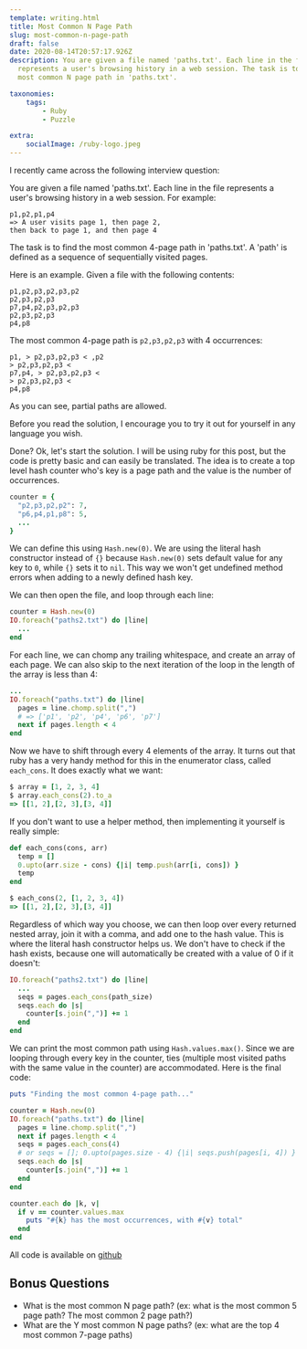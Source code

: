 ```yaml
---
template: writing.html
title: Most Common N Page Path
slug: most-common-n-page-path
draft: false
date: 2020-08-14T20:57:17.926Z
description: You are given a file named 'paths.txt'. Each line in the file
  represents a user's browsing history in a web session. The task is to find the
  most common N page path in 'paths.txt'.

taxonomies:
    tags:
        - Ruby
        - Puzzle

extra:
    socialImage: /ruby-logo.jpeg
---
```

I recently came across the following interview question:

You are given a file named 'paths.txt'. Each line in the file represents a user's browsing history in a web session. For example:

```
p1,p2,p1,p4 
=> A user visits page 1, then page 2, 
then back to page 1, and then page 4
```

The task is to find the most common 4-page path in 'paths.txt'. A 'path' is defined as a sequence of sequentially visited pages.

Here is an example. Given a file with the following contents:

```
p1,p2,p3,p2,p3,p2
p2,p3,p2,p3
p7,p4,p2,p3,p2,p3
p2,p3,p2,p3
p4,p8
```

The most common 4-page path is `p2,p3,p2,p3` with 4 occurrences:

```
p1, > p2,p3,p2,p3 < ,p2
> p2,p3,p2,p3 <
p7,p4, > p2,p3,p2,p3 <
> p2,p3,p2,p3 <
p4,p8
```


As you can see, partial paths are allowed.

Before you read the solution, I encourage you to try it out for yourself in any language you wish.

Done? Ok, let's start the solution. I will be using ruby for this post, but the code is pretty basic and can easily be translated. The idea is to create a top level hash counter who's key is a page path and the value is the number of occurrences.

```ruby
counter = {
  "p2,p3,p2,p2": 7,
  "p6,p4,p1,p8": 5,
  ...
}
```

We can define this using `Hash.new(0)`. We are using the literal hash constructor instead of `{}` because `Hash.new(0)` sets default value for any key to `0`, while `{}` sets it to `nil`. This way we won't get undefined method errors when adding to a newly defined hash key.

We can then open the file, and loop through each line:

```ruby
counter = Hash.new(0)
IO.foreach("paths2.txt") do |line|
  ...
end
```

For each line, we can chomp any trailing whitespace, and create an array of each page. We can also skip to the next iteration of the loop in the length of the array is less than 4:

```ruby
...
IO.foreach("paths.txt") do |line|
  pages = line.chomp.split(",")
  # => ['p1', 'p2', 'p4', 'p6', 'p7']
  next if pages.length < 4
end
```

Now we have to shift through every 4 elements of the array. It turns out that ruby has a very handy method for this in the enumerator class, called `each_cons`. It does exactly what we want:

```ruby
$ array = [1, 2, 3, 4]
$ array.each_cons(2).to_a
=> [[1, 2],[2, 3],[3, 4]]
```

If you don't want to use a helper method, then implementing it yourself is really simple:

```ruby
def each_cons(cons, arr)
  temp = []
  0.upto(arr.size - cons) {|i| temp.push(arr[i, cons]) }
  temp
end

$ each_cons(2, [1, 2, 3, 4])
=> [[1, 2],[2, 3],[3, 4]]
```

Regardless of which way you choose, we can then loop over every returned nested array, join it with a comma, and add one to the hash value. This is where the literal hash constructor helps us. We don't have to check if the hash exists, because one will automatically be created with a value of 0 if it doesn't:

```ruby
IO.foreach("paths2.txt") do |line|
  ...
  seqs = pages.each_cons(path_size)
  seqs.each do |s| 
    counter[s.join(",")] += 1
  end
end
```

We can print the most common path using `Hash.values.max()`. Since we are looping through every key in the counter, ties (multiple most visited paths with the same value in the counter) are accommodated. Here is the final code:

```ruby
puts "Finding the most common 4-page path..."

counter = Hash.new(0)
IO.foreach("paths.txt") do |line|
  pages = line.chomp.split(",")
  next if pages.length < 4
  seqs = pages.each_cons(4)
  # or seqs = []; 0.upto(pages.size - 4) {|i| seqs.push(pages[i, 4]) }
  seqs.each do |s| 
    counter[s.join(",")] += 1
  end
end

counter.each do |k, v|
  if v == counter.values.max
    puts "#{k} has the most occurrences, with #{v} total"
  end
end
```

All code is available on [github](https://gist.github.com/ibraheemdev/60e8b7b00f0cfaab5b9efb0246736f7c)

## Bonus Questions

- What is the most common N page path? (ex: what is the most common 5 page path? The most common 2 page path?)
- What are the Y most common N page paths? (ex: what are the top 4 most common 7-page paths)
